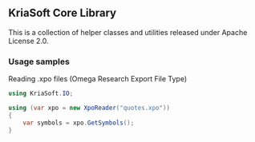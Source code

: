 ## KriaSoft Core Library

This is a collection of helper classes and utilities released under Apache License 2.0.

### Usage samples

Reading .xpo files (Omega Research Export File Type)

```csharp
using KriaSoft.IO;

using (var xpo = new XpoReader("quotes.xpo"))
{
    var symbols = xpo.GetSymbols();
}
```